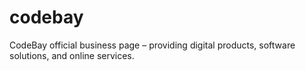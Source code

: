 # codebay
CodeBay official business page – providing digital products, software solutions, and online services.
